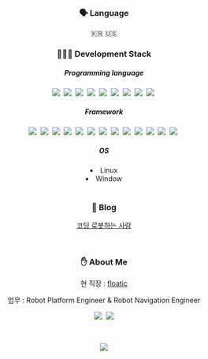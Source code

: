 <h3 align="center">🗣 Language</h3>
<p align="center">🇰🇷 🇺🇸</p>

<h3 align="center">🧑🏻‍💻 Development Stack</h3>

<h5 align="center">Programming language</h5>
<p align="center">
  <img src="https://img.shields.io/badge/C-A8B9CC?style=flat-square&logo=C&logoColor=white"/></a>&nbsp
  <img src="https://img.shields.io/badge/C++-00599C?style=flat-square&logo=C%2B%2B&logoColor=white"/></a>&nbsp 
  <img src="https://img.shields.io/badge/C%23-00609C?style=flat-square&logo=Csharp&logoColor=white"/></a>&nbsp 
  <img src="https://img.shields.io/badge/Python-3766AB?style=flat-square&logo=Python&logoColor=white"/></a>&nbsp
  <img src="https://img.shields.io/badge/Kotlin-203296?style=flat-square&logo=Kotlin&logoColor=white"/></a>&nbsp 
  <img src="https://img.shields.io/badge/Java-007396?style=flat-square&logo=Java&logoColor=white"/></a>&nbsp 
  <img src="https://img.shields.io/badge/Javascript-ffb13b?style=flat-square&logo=javascript&logoColor=white"/></a>&nbsp 
  <img src="https://img.shields.io/badge/html-22b13b?style=flat-square&logo=html5&logoColor=white"/></a>&nbsp 
  <img src="https://img.shields.io/badge/css-1572B6?style=flat-square&logo=css3&logoColor=white"/></a>&nbsp 
</p>
<h5 align="center">Framework</h5>
<p align="center">
  <img src="https://img.shields.io/badge/ROS-123456?style=flat-square&logo=ROS&logoColor=white"/></a>&nbsp
  <img src="https://img.shields.io/badge/ROS2-125656?style=flat-square&logo=ROS&logoColor=white"/></a>&nbsp
  <img src="https://img.shields.io/badge/SpringBoot-6DB33F?style=flat-square&logo=Spring&logoColor=white"/></a>&nbsp
  <img src="https://img.shields.io/badge/React-112042?style=flat-square&logo=React&logoColor=white"/></a>&nbsp
  <img src="https://img.shields.io/badge/Node.js-339933?style=flat-square&logo=Node.js&logoColor=white"/></a>&nbsp
  <img src="https://img.shields.io/badge/NestJs-E0234E?style=flat-square&logo=NestJs&logoColor=white"/></a>&nbsp
  <img src="https://img.shields.io/badge/NextJs-000000?style=flat-square&logo=React&logoColor=white"/></a>&nbsp
  <img src="https://img.shields.io/badge/Mysql-E6B91E?style=flat-square&logo=MySql&logoColor=white"/></a>&nbsp 
  <img src="https://img.shields.io/badge/AWS-333664?style=flat-square&logo=amazon-aws&logoColor=white"/></a>&nbsp 
  <img src="https://img.shields.io/badge/Docker-331264?style=flat-square&logo=docker&logoColor=white"/></a>&nbsp 
  <img src="https://img.shields.io/badge/Arduiono-553322?style=flat-square&logo=arduino&logoColor=white"/></a>&nbsp 
  <img src="https://img.shields.io/badge/Matlab-664533?style=flat-square&logo=mathwork&logoColor=white"/></a>&nbsp 
  <img src="https://img.shields.io/badge/SolidWorks-661033?style=flat-square&logo=solidworks&logoColor=white"/></a>&nbsp
</p>
<h5 align="center">OS</h5>
<li align="center">
Linux
</li>
<li align="center">
Window
</li>

<br>

<h3 align="center">📑 Blog</h3>

<div align="center" style="text-align:center">

<a href="https://coding-robot.tistory.com">코딩 로봇하는 사람<a>

</div>

<br>


<h3 align="center">✋ About Me  </h3>
<p align="center">
    현 직장 : 
    <a href="https://floaticinc.com">floatic</a>
</p>
<p align="center">업무 : Robot Platform Engineer & Robot Navigation Engineer</p>
<p align="center">
  <a href="https://coding-robot.tistory.com"><img src="https://img.shields.io/badge/Tech%20Blog-111111?style=flat-square&logo=tistory&logoColor=white&link=https://coding-robot.tistory.com"/></a>&nbsp
  <a href="qhrejddlvltm@gmail.com"><img src="https://img.shields.io/badge/Gmail-d14836?style=flat-square&logo=Gmail&logoColor=white&link=qhrejddlvltm@gmail.com"/></a>
</p>
<br>

<p align="center">
  <a href="https://hits.seeyoufarm.com"><img src="https://hits.seeyoufarm.com/api/count/incr/badge.svg?url=https%3A%2F%2Fgithub.com%2Fladianchad&count_bg=%23ED6DA3&title_bg=%4586757E&icon=github.svg&icon_color=%23E1DEDE&title=hits&edge_flat=false"/></a>
</p>